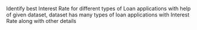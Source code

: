 Identify best Interest Rate for different types of Loan 
    applications with help of given dataset, dataset 
    has many types of loan applications with Interest Rate 
    along with other details
